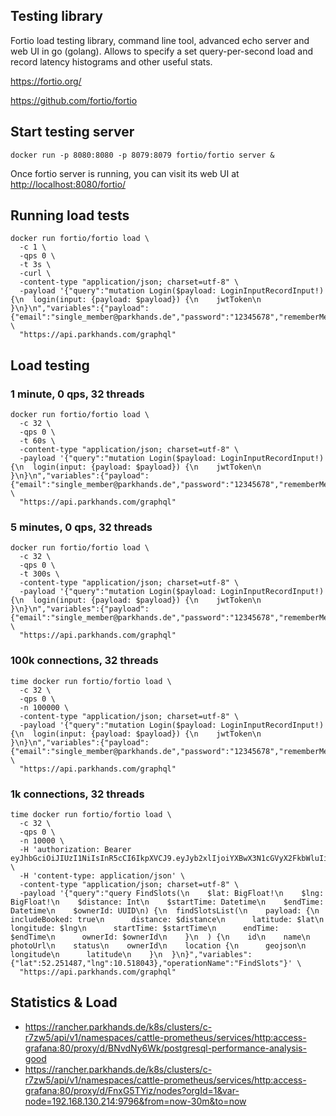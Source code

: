 ## Testing library

Fortio load testing library, command line tool, advanced echo server and web UI in go (golang). Allows to specify a set query-per-second load and record latency histograms and other useful stats.

<https://fortio.org/>

<https://github.com/fortio/fortio>

## Start testing server

```
docker run -p 8080:8080 -p 8079:8079 fortio/fortio server &
```

Once fortio server is running, you can visit its web UI at <http://localhost:8080/fortio/>

## Running load tests

```
docker run fortio/fortio load \
  -c 1 \
  -qps 0 \
  -t 3s \
  -curl \
  -content-type "application/json; charset=utf-8" \
  -payload '{"query":"mutation Login($payload: LoginInputRecordInput!) {\n  login(input: {payload: $payload}) {\n    jwtToken\n  }\n}\n","variables":{"payload":{"email":"single_member@parkhands.de","password":"12345678","rememberMe":true}},"operationName":"Login"}' \
  "https://api.parkhands.com/graphql"
```

## Load testing

### 1 minute, 0 qps, 32 threads

```
docker run fortio/fortio load \
  -c 32 \
  -qps 0 \
  -t 60s \
  -content-type "application/json; charset=utf-8" \
  -payload '{"query":"mutation Login($payload: LoginInputRecordInput!) {\n  login(input: {payload: $payload}) {\n    jwtToken\n  }\n}\n","variables":{"payload":{"email":"single_member@parkhands.de","password":"12345678","rememberMe":true}},"operationName":"Login"}' \
  "https://api.parkhands.com/graphql"
```

### 5 minutes, 0 qps, 32 threads

```
docker run fortio/fortio load \
  -c 32 \
  -qps 0 \
  -t 300s \
  -content-type "application/json; charset=utf-8" \
  -payload '{"query":"mutation Login($payload: LoginInputRecordInput!) {\n  login(input: {payload: $payload}) {\n    jwtToken\n  }\n}\n","variables":{"payload":{"email":"single_member@parkhands.de","password":"12345678","rememberMe":true}},"operationName":"Login"}' \
  "https://api.parkhands.com/graphql"
```

### 100k connections, 32 threads

```
time docker run fortio/fortio load \
  -c 32 \
  -qps 0 \
  -n 100000 \
  -content-type "application/json; charset=utf-8" \
  -payload '{"query":"mutation Login($payload: LoginInputRecordInput!) {\n  login(input: {payload: $payload}) {\n    jwtToken\n  }\n}\n","variables":{"payload":{"email":"single_member@parkhands.de","password":"12345678","rememberMe":true}},"operationName":"Login"}' \
  "https://api.parkhands.com/graphql"
```

### 1k connections, 32 threads

```
time docker run fortio/fortio load \
  -c 32 \
  -qps 0 \
  -n 10000 \
  -H 'authorization: Bearer eyJhbGciOiJIUzI1NiIsInR5cCI6IkpXVCJ9.eyJyb2xlIjoiYXBwX3N1cGVyX2FkbWluIiwiaWQiOiJmYmMwY2M1My02MDJiLTRhYjYtYjY1YS1mZThlNjBjNTdhMDkiLCJleHAiOjE2MzEyNzIwNTcsImlhdCI6MTU5OTczNjA1NywiYXVkIjoicG9zdGdyYXBoaWxlIiwiaXNzIjoicG9zdGdyYXBoaWxlIn0.ju48cpZPijA3o4b29HKEROlZ7pCy5akEw1ue9nSNnYU' \
  -H 'content-type: application/json' \
  -content-type "application/json; charset=utf-8" \
  -payload '{"query":"query FindSlots(\n    $lat: BigFloat!\n    $lng: BigFloat!\n    $distance: Int\n    $startTime: Datetime\n    $endTime: Datetime\n    $ownerId: UUID\n) {\n  findSlotsList(\n    payload: {\n      includeBooked: true\n      distance: $distance\n      latitude: $lat\n      longitude: $lng\n      startTime: $startTime\n      endTime: $endTime\n      ownerId: $ownerId\n    }\n  ) {\n    id\n    name\n    photoUrl\n    status\n    ownerId\n    location {\n      geojson\n      longitude\n      latitude\n    }\n  }\n}","variables":{"lat":52.251487,"lng":10.518043},"operationName":"FindSlots"}' \
  "https://api.parkhands.com/graphql"
```

## Statistics & Load

- <https://rancher.parkhands.de/k8s/clusters/c-r7zw5/api/v1/namespaces/cattle-prometheus/services/http:access-grafana:80/proxy/d/BNvdNy6Wk/postgresql-performance-analysis-good>
- <https://rancher.parkhands.de/k8s/clusters/c-r7zw5/api/v1/namespaces/cattle-prometheus/services/http:access-grafana:80/proxy/d/FnxG5TYiz/nodes?orgId=1&var-node=192.168.130.214:9796&from=now-30m&to=now>

